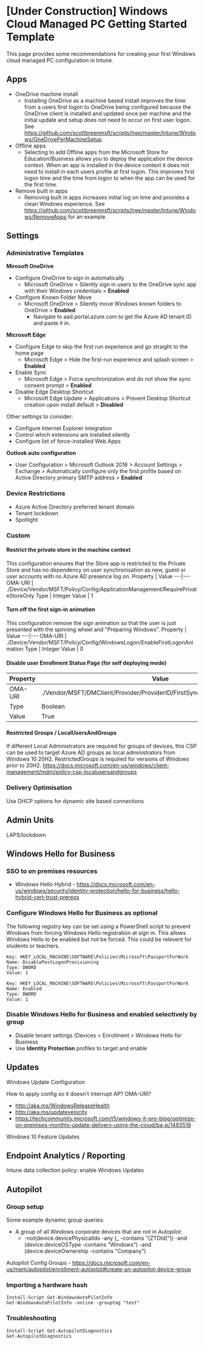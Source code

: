 # [Under Construction] Windows Cloud Managed PC Getting Started Template

This page provides some recommendations for creating your first Windows cloud managed PC configuration in Intune.

## Apps
 - OneDrive machine install
   - Installing OneDrive as a machine based install improves the time from a users first logon to OneDrive being configured because the OneDrive client is installed and updated once per machine and the initial update and setup does not need to occur on first user logon. See https://github.com/scottbreenmsft/scripts/tree/master/Intune/Windows/OneDrivePerMachineSetup.
 - Offline apps
   - Selecting to add Offline apps from the Microsoft Store for Education/Business allows you to deploy the application the device context. When an app is installed in the device context it does not need to install in each users profile at first logon. This improves first logon time and the time from logon to when the app can be used for the first time.
 - Remove built in apps
   - Removing built in apps increases initial log on time and provides a clean Windows experience. See https://github.com/scottbreenmsft/scripts/tree/master/Intune/Windows/RemoveApps for an example.

## Settings
### Administrative Templates
**Mirosoft OneDrive**
 - Configure OneDrive to sign in automatically
   - Microsoft OneDrive > Silently sign in users to the OneDrive sync app with their Windows credentials > **Enabled**
 - Configure Known Folder Move
   - Microsoft OneDrive > Silently move Windows known folders to OneDrive > **Enabled**
     - Navigate to aad.portal.azure.com to get the Azure AD tenant ID and paste it in.

**Microsoft Edge**
 - Configure Edge to skip the first run experience and go straight to the home page
   - Microsoft Edge > Hide the first-run experience and splash screen > **Enabled**
 - Enable Sync
   - Microsoft Edge > Force synchronization and do not show the sync consent prompt > **Enabled**
 - Disable Edge Desktop Shortcut
   - Microsoft Edge Update > Applications > Prevent Desktop Shortcut creation upon install default > **Disabled**
 
Other settings to consider:
 - Configure Internet Explorer integration
 - Control which extensions are installed silently
 - Configure list of force-installed Web Apps

**Outlook auto configuration**
 - User Configuration > Microsoft Outlook 2016 > Account Settings > Exchange > Automatically configure only the first profile based on Active Directory primary SMTP address > **Enabled**
	
### Device Restrictions
 - Azure Active Directory preferred tenant domain
 - Tenant lockdown
 - Spotlight

### Custom

#### Restrict the private store in the machine context
This configuration ensures that the Store app is restricted to the Private Store and has no dependency on user synchronisation as new, guest or user accounts with no Azure AD presence log on.
Property | Value
---|---
OMA-URI | ./Device/Vendor/MSFT/Policy/Config/ApplicationManagement/RequirePrivateStoreOnly
Type |  Integer
Value | 1

#### Turn off the first sign-in animation
This configuration remove the sign animation so that the user is just presented with the spinning wheel and "Preparing Windows".
Property | Value
---|---
OMA-URI | ./Device/Vendor/MSFT/Policy/Config/WindowsLogon/EnableFirstLogonAnimation
Type |  Integer
Value | 0

#### Disable user Enrollment Status Page (for self deploying mode)
Property | Value
---|---
OMA-URI | ./Vendor/MSFT/DMClient/Provider/ProviderID/FirstSyncStatus/SkipUserStatusPage
Type |  Boolean
Value | True

#### Restricted Groups / LocalUsersAndGroups
If different Local Administrators are required for groups of devices, this CSP can be used to target Azure AD groups as local administrators from Windows 10 20H2. RestrictedGroups is required for versions of Windows prior to 20H2.
https://docs.microsoft.com/en-us/windows/client-management/mdm/policy-csp-localusersandgroups

### Delivery Optimisation 
Use DHCP options for dynamic site based connections

## Admin Units
LAPS/lockdown

## Windows Hello for Business
### SSO to on premises resources
 - Windows Hello Hybrid - https://docs.microsoft.com/en-us/windows/security/identity-protection/hello-for-business/hello-hybrid-cert-trust-prereqs
 
### Configure Windows Hello for Business as optional
The following registry key can be set using a PowerShell script to prevent Windows from forcing Windows Hello registration at sign in. This allows Windows Hello to be enabled but not be forced. This could be relevent for students or teachers.

```
Key: HKEY_LOCAL_MACHINE\SOFTWARE\Policies\Microsoft\PassportForWork
Name: DisablePostLogonProvisioning
Type: DWORD
Value: 1

Key: HKEY_LOCAL_MACHINE\SOFTWARE\Policies\Microsoft\PassportForWork
Name: Enabled
Type: DWORD
Value: 1
```

### Disable Windows Hello for Business and enabled selectively by group
 - Disable tenant settings (Devices > Enrollment > Windows Hello for Business
 - Use **Identity Protection** profiles to target and enable

## Updates
Windows Update Configuration

How to apply config so it doesn't interrupt AP? OMA-URI?

 - http://aka.ms/WindowsReleaseHealth
 - http://aka.ms/updatevelocity
 - https://techcommunity.microsoft.com/t5/windows-it-pro-blog/optimize-on-premises-monthly-update-delivery-using-the-cloud/ba-p/1483519

Windows 10 Feature Updates

## Endpoint Analytics / Reporting
Intune data collection policy: enable Windows Updates

## Autopilot
### Group setup

Some example dynamic group queries:
 - A group of all Windows corporate devices that are not in Autopilot:
   - -not(device.devicePhysicalIds -any (_ -contains "[ZTDId]")) -and (device.deviceOSType -contains "Windows") -and (device.deviceOwnership -contains "Company")


Autopilot Config
Groups - https://docs.microsoft.com/en-us/mem/autopilot/enrollment-autopilot#create-an-autopilot-device-group

### Importing a hardware hash
```
Install-Script Get-WindowsAutoPilotInfo
Get-WindowsAutoPilotInfo -online -grouptag "test"
```

### Troubleshooting
```
Install-Script Get-AutopilotDiagnostics
Get-AutopilotDiagnostics
```
